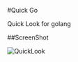 #Quick Go

Quick Look for golang


##ScreenShot

![QuickLook](https://raw.github.com/atotto/QuickGo/master/screenshot.png "QuickLook")
